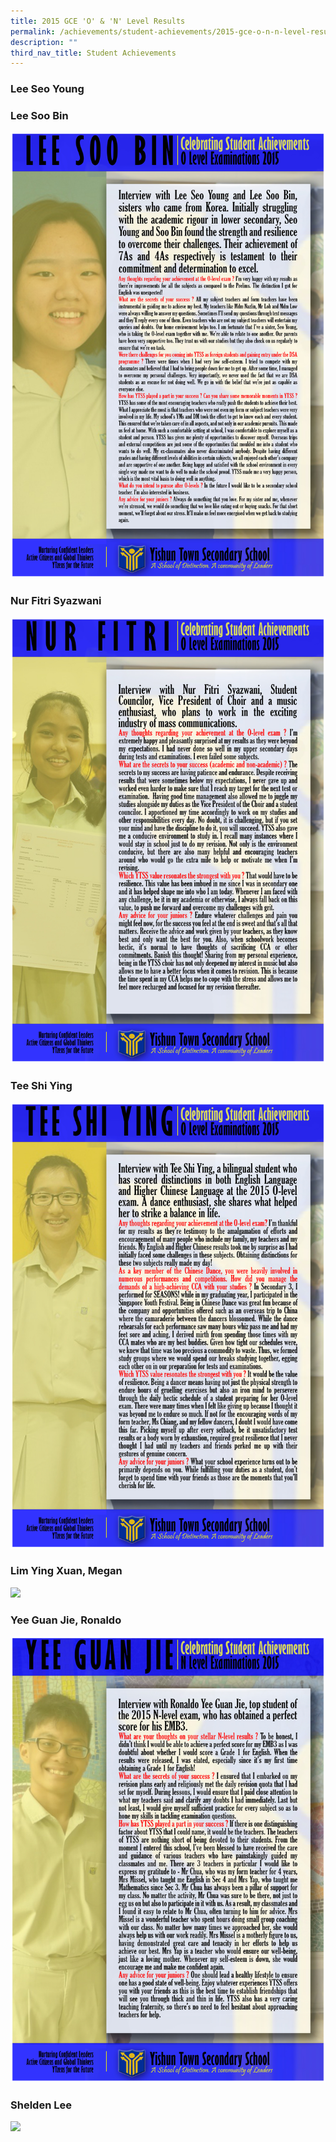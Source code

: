 ```yaml
---
title: 2015 GCE 'O' & 'N' Level Results
permalink: /achievements/student-achievements/2015-gce-o-n-n-level-results/
description: ""
third_nav_title: Student Achievements
---
```

### Lee Seo Young


### Lee Soo Bin

![](/images/786%20Lee%20Soo%20Bin%202015%20(V11)%20(24Oct2019)%20(Poster%20Effect)%20(A).jpg)


### Nur Fitri Syazwani

![](/images/786%20Nur%20Fitri%202015%20(V11)%20(24Oct2019)%20(Poster%20Effect)%20(A).jpg)

### Tee Shi Ying

![](/images/786%20Tee%20Shi%20Ying%202015%20(V11)%20(24Oct2019)%20(Poster%20Effect)%20(A).jpg)

### Lim Ying Xuan, Megan

![](/images/786%20Lim%20Ying%20Xuan%202015%20(V11)%20(25Oct2019)%20(Poster%20Effect)%20(A).jpg)

### Yee Guan Jie, Ronaldo

![](/images/786%20Yee%20Guan%20Jie%202015%20(V11)%20(25Oct2019)%20(Poster%20Effect)%20(A).jpg)

### Shelden Lee
![](/images/786%20Shelden%20Lee%202015%20(V11)%20(25Oct2019)%20(Poster%20Effect)%20(A).jpg)